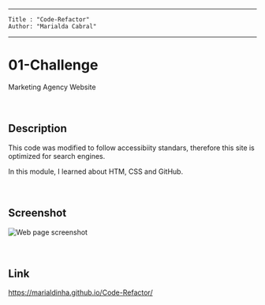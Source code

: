 ---
    Title : "Code-Refactor"
    Author: "Marialda Cabral"
---


# 01-Challenge
Marketing Agency Website <br /> <br /> <br />


## Description
This code was modified to follow accessibiity standars, therefore this site is optimized for search engines.  

In this module, I learned about HTM, CSS and GitHub. <br /> <br /> <br />


## Screenshot
 ![Web page screenshot](https://github.com/Marialdinha/Code-Refactor/blob/main/images/code-refactor-Screenshot%20.png) <br /> <br /> <br />


## Link
https://marialdinha.github.io/Code-Refactor/
